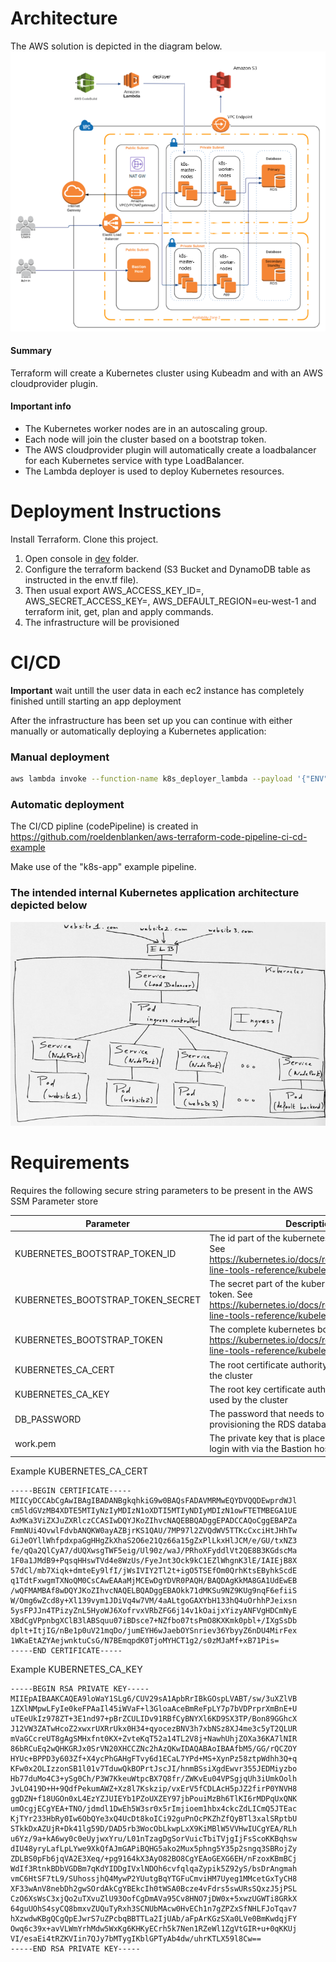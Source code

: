 # Architecture
The AWS solution is depicted in the diagram below. 
![Image description](architecture-diagram.png)

#### Summary
Terraform will create a Kubernetes cluster using Kubeadm and with an AWS cloudprovider plugin.

#### Important info
- The Kubernetes worker nodes are in an autoscaling group. 
- Each node will join the cluster based on a bootstrap token.
- The AWS cloudprovider plugin will automatically create a loadbalancer for each Kubernetes service with type LoadBalancer.
- The Lambda deployer is used to deploy Kubernetes resources.

# Deployment Instructions
Install Terraform. Clone this project. 

1. Open console in [dev](envs/dev) folder. 
2. Configure the terraform backend (S3 Bucket and DynamoDB table as instructed in the env.tf file). 
3. Then usual export AWS_ACCESS_KEY_ID=, AWS_SECRET_ACCESS_KEY=, AWS_DEFAULT_REGION=eu-west-1 and terraform init, get, plan and apply commands.
4. The infrastructure will be provisioned

# CI/CD
**Important** wait untill the user data in each ec2 instance has completely finished untill starting an app deployment

After the infrastructure has been set up you can continue with either manually or automatically deploying a Kubernetes application:

### Manual deployment
```bash
aws lambda invoke --function-name k8s_deployer_lambda --payload '{"ENV": "dev", "APP_NAME": "hello-world", "CODEPIPELINE": "codepipeline", "GIT_REPOSITORY_URL":"https://github.com/roeldenblanken/docker-hello-world", "GIT_BRANCH": "master", "GIT_COMMIT_HASH": "267e20ac153bb2f36e1865d7d0879492d37d37dd"}'  --region eu-west-1 response.json
```

### Automatic deployment
The CI/CD pipline (codePipeline) is created in https://github.com/roeldenblanken/aws-terraform-code-pipeline-ci-cd-example

Make use of the "k8s-app" example pipeline.

### The intended internal Kubernetes application architecture depicted below

![Image description](architecture-with-ingress.jpg)

# Requirements
Requires the following secure string parameters to be present in the AWS SSM Parameter store

| Parameter | Description |
| ------------- | ------------- |
| KUBERNETES_BOOTSTRAP_TOKEN_ID  | The id part of the kubernetes bootstrap token. See https://kubernetes.io/docs/reference/command-line-tools-reference/kubelet-tls-bootstrapping/  |
| KUBERNETES_BOOTSTRAP_TOKEN_SECRET  | The secret part of the kubernetes bootstrap token. See https://kubernetes.io/docs/reference/command-line-tools-reference/kubelet-tls-bootstrapping/  |
| KUBERNETES_BOOTSTRAP_TOKEN  | The complete kubernetes bootstrap token. See https://kubernetes.io/docs/reference/command-line-tools-reference/kubelet-tls-bootstrapping/  |
| KUBERNETES_CA_CERT  | The root certificate authority that can be used by the cluster  |
| KUBERNETES_CA_KEY  | The root key certificate authority that can be used by the cluster  |
| DB_PASSWORD  | The password that needs to be used when provisioning the RDS database.   |
| work.pem  | The private key that is placed on each host to login with via the Bastion host |

Example KUBERNETES_CA_CERT
```
-----BEGIN CERTIFICATE-----
MIICyDCCAbCgAwIBAgIBADANBgkqhkiG9w0BAQsFADAVMRMwEQYDVQQDEwprdWJl
cm5ldGVzMB4XDTE5MTIyNzIyMDIzN1oXDTI5MTIyNDIyMDIzN1owFTETMBEGA1UE
AxMKa3ViZXJuZXRlczCCASIwDQYJKoZIhvcNAQEBBQADggEPADCCAQoCggEBAPZa
FmmNUi4OvwlFdvbANQKW0ayAZBjrKS1QAU/7MP97l2ZVQdWV5TTKcCxciHtJHhTw
GiJeOYllWhfpdxpaGgHHgZkXhaS2O6e21Qz66a15gZxPlLkxHlJCM/e/GU/txNZ3
fe/qQa2QlCyA7/dUQXwsgTWF5eig/Ul90z/waJ/PRhoXFyddlVt2QE8B3KGdscMa
1F0a1JMdB9+PqsqHHswTVd4e8WzUs/FyeJnt3Ock9kC1EZlWhgnK3lE/IAIEjB8X
57dCl/mb7Xiqk+dmteEy9lfI/jWsIVIY2Tl2t+igO5TSEfOm0QrhKtsEByhkScdE
q1TdtFxwgmTXNoQM0CsCAwEAAaMjMCEwDgYDVR0PAQH/BAQDAgKkMA8GA1UdEwEB
/wQFMAMBAf8wDQYJKoZIhvcNAQELBQADggEBAOkk71dMKSu9NZ9KUg9nqF6efiiS
W/Omg6wZcd8y+Xl139vym1JDiVq4w7VM/4aALtgoGAXYbH133hQ4uOrhhPJeixsn
5ysFPJJn4TPizyZnL5HyoWJ6XofrvxVRbZFG6j14v1kOaijxYizyANFVgHDCmNyE
XBdCgVPpnbgXClB3lABSquu07iBDsce7+NZfbo07tsPmO8KXKmk0pbl+/IXgSsDb
dplt+ItjIG/nBe1p0uV21mqDo/jumEYH6wJaebOYSnriev36YbyyZ6nDU4MirFex
1WKaEtAZYAejwnktuCsG/N7BEmqpdK0TjoMYHCT1g2/s0zMJaMf+xB71Pis=
-----END CERTIFICATE-----
```

Example KUBERNETES_CA_KEY
```
-----BEGIN RSA PRIVATE KEY-----
MIIEpAIBAAKCAQEA9loWaY1SLg6/CUV29sA1ApbRrIBkGOspLVABT/sw/3uXZlVB
1ZXlNMpwLFyIe0keFPAaIl45iWVaF+l3GloaAceBmReFpLY7p7bVDPrprXmBnE+U
uTEeUkIz978ZT+3E1nd97+pBrZCULIDv91RBfCyBNYXl6KD9SX3TP/Bon89GGhcX
J12VW3ZATwHcoZ2xwxrUXRrUkx0H34+qyocezBNV3h7xbNSz8XJ4me3c5yT2QLUR
mVaGCcreUT8gAgSMHxfnt0KX+ZvteKqT52a14TL2V8j+NawhUhjZOXa36KA7lNIR
86bRCuEq2wQHKGRJx0SrVN20XHCCZNc2hAzQKwIDAQABAoIBAAfbM5/GG/rQCZOY
HYUc+BPPD3y603Zf+X4ycPhGAHgFTvy6d1ECaL7YPd+MS+XynPz58ztpWdhh3Q+q
KFw0x2OLIzzonSB1l01v7TduwQkBOPrtJscJI/hnmBSsiXgdEwvr355JEDMiyzbo
Hb77duMo4C3+ySg0Ch/P3W7KkeuWtpcBX7Q8fr/ZWKvEu04VPSgjqUh3iUmkOolh
JvLO419D+H+9QdfPekumAWZ+Xz8l7Kskzip/vxErV5fCDLAcH5pJZ2firP0YNVH8
ggDZN+f18UGOn0xL4EzYZJUIEYb1PZoUXZEY97jbPouiMzBh6TlKI6rMDPqUxQNK
umOcgjECgYEA+TNO/jdmdl1DwEh5W3sr0x5rImjioem1hbx4ckcZdLICmQ5JTEac
KjTYr233HbRy0Iw6ObQYe3xQ4UcDt8koICi92guPnOcPKZhZfQyBTl3xalSRptbU
STkkDxAZUjR+Dk41lg59D/DAD5rb3WocObLkwpLxX9KiMBlW5VVHwIUCgYEA/RLh
u6Yz/9a+kA6wy0c0eUyjwxYru/L01nTzagDgSorVuicTbiTVjgIjFsScoKKBqhsw
dIU48yryLafLpLYwe9XkQfAJmGAPiBQHG5ako2Mux5phng5Y35p2sngq3SBRojZy
ZDLBS0pFb6jqVA2E3Xeq/+pg9164kX3AyO82BO8CgYEAoGEXG6EH/nFzoxKBmBCj
WdIf3RtnkBDbVGDBm7qKdYIDDgIVxlNDOh6cvfqlqaZypik5Z92yS/bsDrAngmah
vmC6HtSF7tL9/SUhossjhQ4MywP2YUutgBqYTGFuCmviHM7Uyeg1MMcetGxTyCH8
XF33wAnV8nebDh2gwSOrdAkCgYBEkcIh0tWSA0Bcze4vFdrs5swURsSQxzJ5jPSL
CzO6XsWsC3xjQo2uTXvuZlU93OofCgDmAVa95Cv8HNO7jDW0x+5xwzUGWTi8GRkX
64guUOhS4syCQ8bmxvZUQuTyRxh3SCNUbMAcw0HvECh1n7gZPZxSfNHLFJoTqav7
hXzwdwKBgQCgQpEJwrS7uZPcbqBBTTLa2IjUAb/aFpArKGzSXa0LVe0BmKwdqjFY
Owq6c39x+avVLWmYrhMdw5WxKg6KHKyECrh5k7Nen1RZeWl1ZgVtGIR+u+0qKKUj
VI/esaEi4tRZKVIin7QJy7bMTygIKblGPTyAb4dw/uhrKTLX59l8Cw==
-----END RSA PRIVATE KEY-----
```
